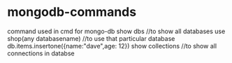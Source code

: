 # mongodb-commands
command used in cmd for mongo-db
show dbs //to show all databases
use shop(any databasename) //to use that particular database
db.items.insertone({name:"dave",age: 12})
show collections  //to show all connections in databse
